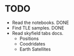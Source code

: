 # TODO
- Read the notebooks. DONE
- Find TLE samples.   DONE
- Read skyfield tabs docs. 
  - Positions
  - Coodridates
  - Earth Satellites


